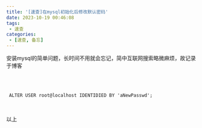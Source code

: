 ```yaml
---
title: '[速查]在mysql初始化后修改默认密码'
date: 2023-10-19 00:46:08
tags: 
 - 速查
categories: 
 - [速查, 备忘]
---
```


安装mysql的简单问题，长时间不用就会忘记，简中互联网搜索略微麻烦，故记录于博客

<br><br>

` ALTER USER root@localhost IDENTIDIED BY 'aNewPasswd';`

<br>

以上 
